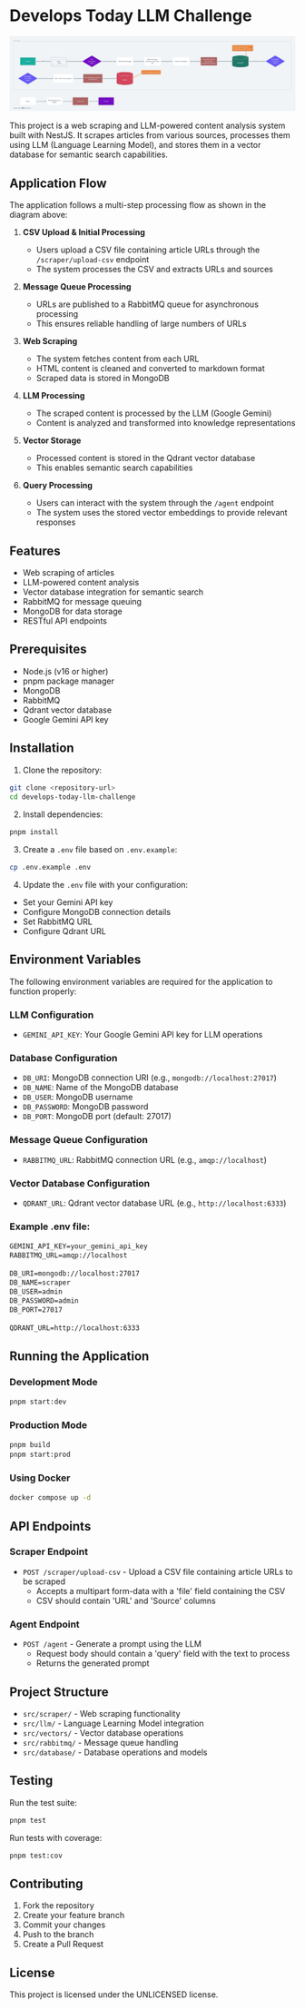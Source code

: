# Develops Today LLM Challenge

![Application Processing Flow](images/develops-today-chall.png)

This project is a web scraping and LLM-powered content analysis system built with NestJS. It scrapes articles from various sources, processes them using LLM (Language Learning Model), and stores them in a vector database for semantic search capabilities.

## Application Flow

The application follows a multi-step processing flow as shown in the diagram above:

1. **CSV Upload & Initial Processing**

   - Users upload a CSV file containing article URLs through the `/scraper/upload-csv` endpoint
   - The system processes the CSV and extracts URLs and sources

2. **Message Queue Processing**

   - URLs are published to a RabbitMQ queue for asynchronous processing
   - This ensures reliable handling of large numbers of URLs

3. **Web Scraping**

   - The system fetches content from each URL
   - HTML content is cleaned and converted to markdown format
   - Scraped data is stored in MongoDB

4. **LLM Processing**

   - The scraped content is processed by the LLM (Google Gemini)
   - Content is analyzed and transformed into knowledge representations

5. **Vector Storage**

   - Processed content is stored in the Qdrant vector database
   - This enables semantic search capabilities

6. **Query Processing**
   - Users can interact with the system through the `/agent` endpoint
   - The system uses the stored vector embeddings to provide relevant responses

## Features

- Web scraping of articles
- LLM-powered content analysis
- Vector database integration for semantic search
- RabbitMQ for message queuing
- MongoDB for data storage
- RESTful API endpoints

## Prerequisites

- Node.js (v16 or higher)
- pnpm package manager
- MongoDB
- RabbitMQ
- Qdrant vector database
- Google Gemini API key

## Installation

1. Clone the repository:

```bash
git clone <repository-url>
cd develops-today-llm-challenge
```

2. Install dependencies:

```bash
pnpm install
```

3. Create a `.env` file based on `.env.example`:

```bash
cp .env.example .env
```

4. Update the `.env` file with your configuration:

- Set your Gemini API key
- Configure MongoDB connection details
- Set RabbitMQ URL
- Configure Qdrant URL

## Environment Variables

The following environment variables are required for the application to function properly:

### LLM Configuration

- `GEMINI_API_KEY`: Your Google Gemini API key for LLM operations

### Database Configuration

- `DB_URI`: MongoDB connection URI (e.g., `mongodb://localhost:27017`)
- `DB_NAME`: Name of the MongoDB database
- `DB_USER`: MongoDB username
- `DB_PASSWORD`: MongoDB password
- `DB_PORT`: MongoDB port (default: 27017)

### Message Queue Configuration

- `RABBITMQ_URL`: RabbitMQ connection URL (e.g., `amqp://localhost`)

### Vector Database Configuration

- `QDRANT_URL`: Qdrant vector database URL (e.g., `http://localhost:6333`)

### Example .env file:

```env
GEMINI_API_KEY=your_gemini_api_key
RABBITMQ_URL=amqp://localhost

DB_URI=mongodb://localhost:27017
DB_NAME=scraper
DB_USER=admin
DB_PASSWORD=admin
DB_PORT=27017

QDRANT_URL=http://localhost:6333
```

## Running the Application

### Development Mode

```bash
pnpm start:dev
```

### Production Mode

```bash
pnpm build
pnpm start:prod
```

### Using Docker

```bash
docker compose up -d
```

## API Endpoints

### Scraper Endpoint

- `POST /scraper/upload-csv` - Upload a CSV file containing article URLs to be scraped
  - Accepts a multipart form-data with a 'file' field containing the CSV
  - CSV should contain 'URL' and 'Source' columns

### Agent Endpoint

- `POST /agent` - Generate a prompt using the LLM
  - Request body should contain a 'query' field with the text to process
  - Returns the generated prompt

## Project Structure

- `src/scraper/` - Web scraping functionality
- `src/llm/` - Language Learning Model integration
- `src/vectors/` - Vector database operations
- `src/rabbitmq/` - Message queue handling
- `src/database/` - Database operations and models

## Testing

Run the test suite:

```bash
pnpm test
```

Run tests with coverage:

```bash
pnpm test:cov
```

## Contributing

1. Fork the repository
2. Create your feature branch
3. Commit your changes
4. Push to the branch
5. Create a Pull Request

## License

This project is licensed under the UNLICENSED license.
